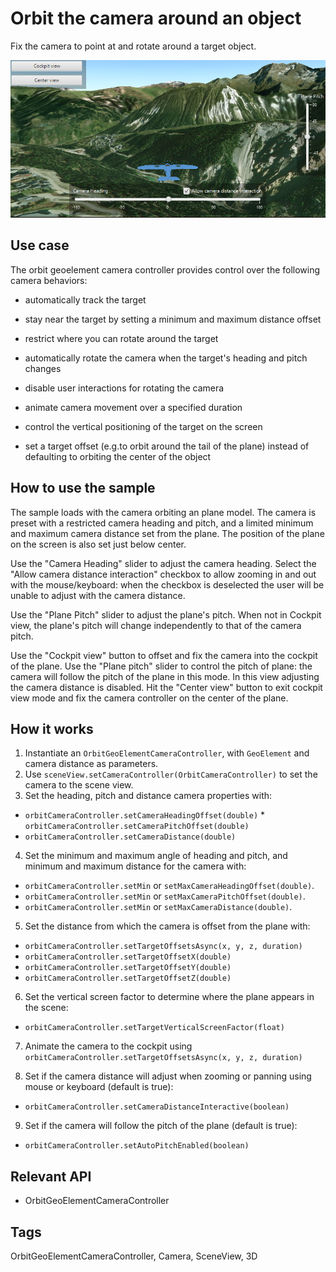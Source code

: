 # Orbit the camera around an object

Fix the camera to point at and rotate around a target object.

![](OrbitTheCameraAroundAnObject.png)

## Use case

The orbit geoelement camera controller provides control over the following camera behaviors:


*   automatically track the target


*   stay near the target by setting a minimum and maximum distance offset

*   restrict where you can rotate around the target

*   automatically rotate the camera when the target's heading and pitch changes

*   disable user interactions for rotating the camera

*   animate camera movement over a specified duration

*   control the vertical positioning of the target on the screen

*   set a target offset (e.g.to orbit around the tail of the plane) instead of defaulting to orbiting the center of the object


## How to use the sample

The sample loads with the camera orbiting an plane model. The camera is preset with a restricted camera heading and pitch, and a limited minimum and maximum camera distance set from the plane. The position of the plane on the screen is also set just below center.


Use the "Camera Heading" slider to adjust the camera heading. Select the "Allow camera distance interaction" checkbox to allow zooming in and out with the mouse/keyboard: when the checkbox is deselected the user will be unable to adjust with the camera distance. 

Use the "Plane Pitch" slider to adjust the plane's pitch. When not in Cockpit view, the plane's pitch will change independently to that of the camera pitch.

Use the "Cockpit view" button to offset and fix the camera into the cockpit of the plane. Use the "Plane pitch" slider to control the pitch of plane: the camera will follow the pitch of the plane in this mode.  In this view adjusting the camera distance is disabled. Hit the "Center view" button to exit cockpit view mode and fix the camera controller on the center of the plane.         

## How it works


  1. Instantiate an `OrbitGeoElementCameraController`, with `GeoElement` and camera distance as parameters.
  2. Use `sceneView.setCameraController(OrbitCameraController)` to set the camera to the scene view. 
  3. Set the heading, pitch and distance camera properties with:
  
*   `orbitCameraController.setCameraHeadingOffset(double)` *   `orbitCameraController.setCameraPitchOffset(double)` 
*   `orbitCameraController.setCameraDistance(double)`
  4. Set the minimum and maximum angle of heading and pitch, and minimum and maximum distance for the camera with:
  
*   `orbitCameraController.setMin` or `setMaxCameraHeadingOffset(double)`.
*   `orbitCameraController.setMin` or `setMaxCameraPitchOffset(double)`.
*   `orbitCameraController.setMin` or `setMaxCameraDistance(double)`.
  5. Set the distance from which the camera is offset from the plane with:
  
*   `orbitCameraController.setTargetOffsetsAsync(x, y, z, duration)`
*   `orbitCameraController.setTargetOffsetX(double)`
*   `orbitCameraController.setTargetOffsetY(double)`
*   `orbitCameraController.setTargetOffsetZ(double)`
  6. Set the vertical screen factor to determine where the plane appears in the scene:
  
*   `orbitCameraController.setTargetVerticalScreenFactor(float)`

  7. Animate the camera to the cockpit using `orbitCameraController.setTargetOffsetsAsync(x, y, z, duration)`

  8. Set if the camera distance will adjust when zooming or panning using mouse or keyboard (default is true):
  
*   `orbitCameraController.setCameraDistanceInteractive(boolean)`
  9. Set if the camera will follow the pitch of the plane (default is true):
  
*   `orbitCameraController.setAutoPitchEnabled(boolean)`
  

## Relevant API


*   OrbitGeoElementCameraController


## Tags

OrbitGeoElementCameraController, Camera, SceneView, 3D


